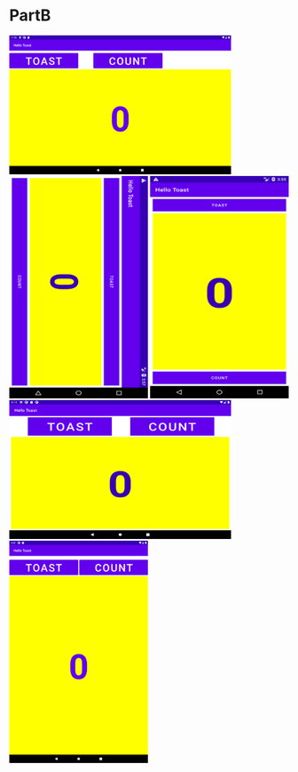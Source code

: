 # PartB
<img src="images/task1.png" width="400" height="250">
<img src="images/hellotost2.png" width="250" height="400">
<img src="images/hellotost3.png" width="250" height="400">
<img src="images/codingchallenge.png" width="400" height="250">
<img src="images/codingchallengehor.png" width="250" height="400">
